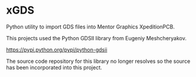 # xGDS
Python utility to import GDS files into Mentor Graphics XpeditionPCB.

This projects used the Python GDSII library from Eugeniy Meshcheryakov.

https://pypi.python.org/pypi/python-gdsii

The source code repository for this library no longer resolves so the 
source has been incorporated into this project.
